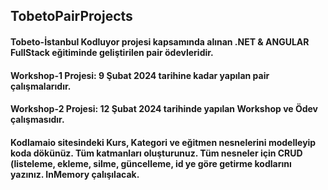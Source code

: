 ## TobetoPairProjects
#### Tobeto-İstanbul Kodluyor projesi kapsamında alınan .NET & ANGULAR FullStack eğitiminde geliştirilen pair ödevleridir. 

#### Workshop-1 Projesi: 9 Şubat 2024 tarihine kadar yapılan pair çalışmalarıdır.
#### Workshop-2 Projesi: 12 Şubat 2024 tarihinde yapılan Workshop ve Ödev çalışmasıdır.

#### Kodlamaio sitesindeki Kurs, Kategori ve eğitmen nesnelerini modelleyip koda dökünüz. Tüm katmanları oluşturunuz. Tüm nesneler için CRUD (listeleme, ekleme, silme, güncelleme, id ye göre getirme kodlarını yazınız. InMemory çalışılacak.
